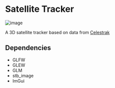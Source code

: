 # Satellite Tracker
![image](https://github.com/michal100032/satellite-tracker/assets/53525961/d081eb89-8349-4192-912b-905ed009b100)

A 3D satellite tracker based on data from [Celestrak](https://celestrak.org/)

## Dependencies
* GLFW
* GLEW
* GLM
* stb_image
* ImGui

